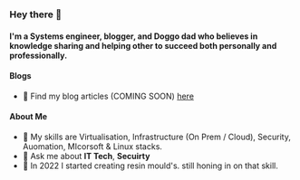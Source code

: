 ### Hey there 👋

#### I'm a Systems engineer, blogger, and Doggo dad who believes in knowledge sharing and helping other to succeed both personally and professionally.

#### Blogs
- 📝 Find my blog articles (COMING SOON) [here](https://medium.com/@max_65441)

#### About Me
- 🌱 My skills are Virtualisation, Infrastructure (On Prem / Cloud), Security, Auomation, MIcorsoft & Linux stacks.
- 💬 Ask me about **IT Tech**, **Secuirty**  
- 🎨 In 2022 I started creating resin mould's. still honing in on that skill.

